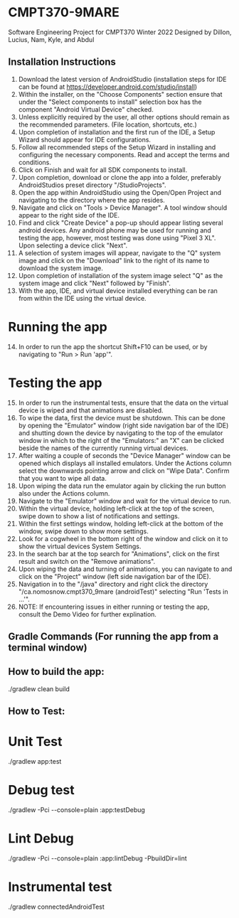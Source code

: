 # CMPT370-9MARE

Software Engineering Project for CMPT370 Winter 2022
Designed by Dillon, Lucius, Nam, Kyle, and Abdul

## Installation Instructions
1. Download the latest version of AndroidStudio (installation steps for IDE can be found at https://developer.android.com/studio/install)
2. Within the installer, on the "Choose Components" section ensure that under the "Select components to install" selection box has the component "Android Virtual Device" checked.
3. Unless explicitly required by the user, all other options should remain as the recommended parameters. (File location, shortcuts, etc.)
4. Upon completion of installation and the first run of the IDE, a Setup Wizard should appear for IDE configurations.
5. Follow all recommended steps of the Setup Wizard in installing and configuring the necessary components. Read and accept the terms and conditions.
6. Click on Finish and wait for all SDK components to install.
7. Upon completion, download or clone the app into a folder, preferably AndroidStudios preset directory "/StudioProjects".
8. Open the app within AndroidStudio using the Open/Open Project and navigating to the directory where the app resides.
9. Navigate and click on "Tools > Device Manager". A tool window should appear to the right side of the IDE.
10. Find and click "Create Device" a pop-up should appear listing several android devices. Any android phone may be used for running and testing the app, however, most testing was done using "Pixel 3 XL". Upon selecting a device click "Next".
11. A selection of system images will appear, navigate to the "Q" system image and click on the "Download" link to the right of its name to download the system image.
12. Upon completion of installation of the system image select "Q" as the system image and click "Next" followed by "Finish".
13. With the app, IDE, and virtual device installed everything can be ran from within the IDE using the virtual device.

# Running the app
14. In order to run the app the shortcut Shift+F10 can be used, or by navigating to "Run > Run 'app'".

# Testing the app
15. In order to run the instrumental tests, ensure that the data on the virtual device is wiped and that animations are disabled.
16. To wipe the data, first the device must be shutdown. This can be done by opening the "Emulator" window (right side navigation bar of the IDE) and shutting down the device by navigating to the top of the emulator window in which to the right of the "Emulators:" an "X" can be clicked beside the names of the currently running virtual devices.
17. After waiting a couple of seconds the "Device Manager" window can be opened which displays all installed emulators. Under the Actions column select the downwards pointing arrow and click on "Wipe Data". Confirm that you want to wipe all data.
18. Upon wiping the data run the emulator again by clicking the run button also under the Actions column.
19. Navigate to the "Emulator" window and wait for the virtual device to run.
20. Within the virtual device, holding left-click at the top of the screen, swipe down to show a list of notifications and settings.
21. Within the first settings window, holding left-click at the bottom of the window, swipe down to show more settings.
22. Look for a cogwheel in the bottom right of the window and click on it to show the virtual devices System Settings.
23. In the search bar at the top search for "Animations", click on the first result and switch on the "Remove animations".
24. Upon wiping the data and turning of animations, you can navigate to and click on the "Project" window (left side navigation bar of the IDE).
25. Navigation in to the "/java" directory and right click the directory "/ca.nomosnow.cmpt370_9mare (androidTest)" selecting "Run 'Tests in ...'".
26. NOTE: If encountering issues in either running or testing the app, consult the Demo Video for further explination.

## Gradle Commands (For running the app from a terminal window)

## How to build the app:
./gradlew clean build

## How to Test:
# Unit Test
./gradlew app:test

# Debug test
./gradlew -Pci --console=plain :app:testDebug

# Lint Debug
./gradlew -Pci --console=plain :app:lintDebug -PbuildDir=lint

# Instrumental test
./gradlew connectedAndroidTest


